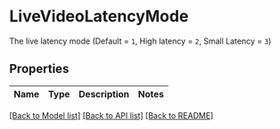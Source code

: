 # LiveVideoLatencyMode

The live latency mode (Default = `1`, High latency = `2`, Small Latency = `3`)

## Properties
Name | Type | Description | Notes
------------ | ------------- | ------------- | -------------

[[Back to Model list]](../README.md#documentation-for-models) [[Back to API list]](../README.md#documentation-for-api-endpoints) [[Back to README]](../README.md)


